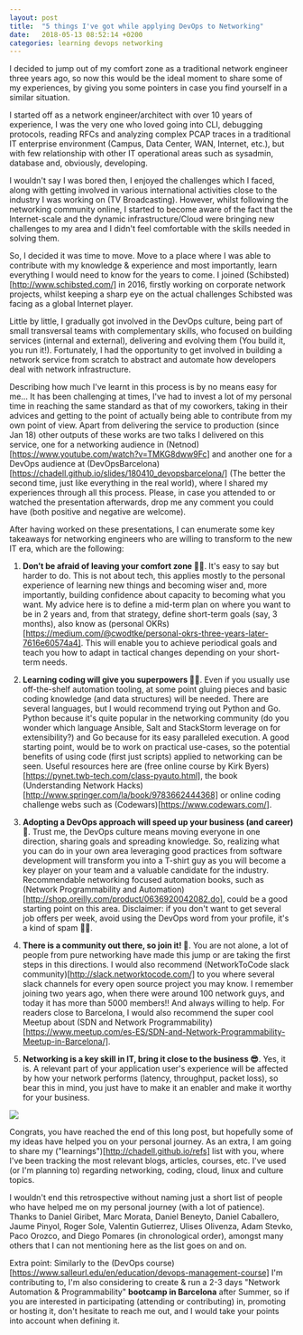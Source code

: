 ```yaml
---
layout: post
title:  "5 things I've got while applying DevOps to Networking"
date:   2018-05-13 08:52:14 +0200
categories: learning devops networking
---
```



I decided to jump out of my comfort zone as a traditional network engineer three years ago, so now this would be the ideal moment to share some of my experiences, by giving you some pointers in case you find yourself in a similar situation.

I started off as a network engineer/architect with over 10 years of experience, I was the very one who loved going into CLI, debugging protocols, reading RFCs and analyzing complex PCAP traces in a traditional IT enterprise environment (Campus, Data Center, WAN, Internet, etc.), but with few relationship with other IT operational areas such as sysadmin, database and, obviously, developing.

I wouldn't say I was bored then, I enjoyed the challenges which I faced, along with getting involved in various international activities close to the industry I was working on (TV Broadcasting). However, whilst following the networking community online, I started to become aware of the fact that the Internet-scale and the dynamic infrastructure/Cloud were bringing new challenges to my area and I didn't feel comfortable with the skills needed in solving them.

So, I decided it was time to move. Move to a place where I was able to contribute with my knowledge & experience and most importantly, learn everything I would need to know for the years to come. I joined (Schibsted)[http://www.schibsted.com/] in 2016, firstly working on corporate network projects, whilst keeping a sharp eye on the actual challenges Schibsted was facing as a global Internet player.

Little by little, I gradually got involved in the DevOps culture, being part of small transversal teams with complementary skills, who focused on building services (internal and external), delivering and evolving them (You build it, you run it!). Fortunately, I had the opportunity to get involved in building a network service from scratch to abstract and automate how developers deal with network infrastructure. 

Describing how much I've learnt in this process is by no means easy for me... It has been challenging at times, I've had to invest a lot of my personal time in reaching the same standard as that of my coworkers, taking in their advices and getting to the point of actually being able to contribute from my own point of view. Apart from delivering the service to production (since Jan 18) other outputs of these works are two talks I delivered on this service, one for a networking audience in (Netnod)[https://www.youtube.com/watch?v=TMKG8dww9Fc] and another one for a DevOps audience at (DevOpsBarcelona)[https://chadell.github.io/slides/180410_devopsbarcelona/] (The better the second time, just like everything in the real world), where I shared my experiences through all this process. Please, in case you attended to or watched the presentation afterwards, drop me any comment you could have (both positive and negative are welcome).

After having worked on these presentations, I can enumerate some key takeaways for networking engineers who are willing to transform to the new IT era, which are the following:

1) **Don’t be afraid of leaving your comfort zone 💪🏻**. It's easy to say but harder to do. This is not about tech, this applies mostly to the personal experience of learning new things and becoming wiser and, more importantly, building confidence about capacity to becoming what you want. My advice here is to define a mid-term plan on where you want to be in 2 years and, from that strategy, define short-term goals (say, 3 months), also know as (personal OKRs)[https://medium.com/@cwodtke/personal-okrs-three-years-later-7616e60574a4]. This will enable you to achieve periodical goals and teach you how to adapt in tactical changes depending on your short-term needs.

2) **Learning coding will give you superpowers 🙇🏻**. Even if you usually use off-the-shelf automation tooling, at some point gluing pieces and basic coding knowledge (and data structures) will be needed. There are several languages, but I would recommend trying out Python and Go. Python because it's quite popular in the networking community (do you wonder which language Ansible, Salt and StackStorm leverage on for extensibility?) and Go because for its easy paralleled execution. A good starting point, would be to work on practical use-cases, so the potential benefits of using code (first just scripts) applied to networking can be seen. Useful resources here are (free online course by Kirk Byers)[https://pynet.twb-tech.com/class-pyauto.html], the book (Understanding Network Hacks)[http://www.springer.com/la/book/9783662444368] or online coding challenge webs such as (Codewars)[https://www.codewars.com/].

3) **Adopting a DevOps approach will speed up your business (and career) 🚀**. Trust me, the DevOps culture means moving everyone in one direction, sharing goals and spreading knowledge. So, realizing what you can do in your own area leveraging good practices from software development will transform you into a T-shirt guy as you will become a key player on your team and a valuable candidate for the industry. Recommendable networking focused automation books, such as (Network Programmability and Automation)[http://shop.oreilly.com/product/0636920042082.do], could be a good starting point on this area. Disclaimer: if you don't want to get several job offers per week, avoid using the DevOps word from your profile, it's a kind of spam 🤦‍♀️.

4) **There is a community out there, so join it! 👥**. You are not alone, a lot of people from pure networking have made this jump or are taking the first steps in this directions. I would also recommend (NetworkToCode slack community)[http://slack.networktocode.com/] to you where several slack channels for every open source project you may know. I remember joining two years ago, when there were around 100 network guys, and today it has more than 5000 members!! And always willing to help. For readers close to Barcelona, I would also recommend the super cool Meetup about (SDN and Network Programmability)[https://www.meetup.com/es-ES/SDN-and-Network-Programmability-Meetup-in-Barcelona/].

5) **Networking is a key skill in IT, bring it close to the business 😎**. Yes, it is. A relevant part of your application user's experience will be affected by how your network performs (latency, throughput, packet loss), so bear this in mind, you just have to make it an enabler and make it worthy for your business.

![](https://docs.google.com/drawings/d/e/2PACX-1vQFUkYeKAIZQLiCoPZ1AgPFKgtsjE_U7wipI5dbHvJYXqn3Ef2pL_ggfiUU3gu0QKpHU4MZTqdzsNjr/pub?w=350&h=360)

Congrats, you have reached the end of this long post, but hopefully some of my ideas have helped you on your personal journey. As an extra, I am going to share my ("learnings")[http://chadell.github.io/refs] list with you, where I've been tracking the most relevant blogs, articles, courses, etc. I've used (or I'm planning to) regarding networking, coding, cloud, linux and culture topics.

I wouldn't end this retrospective without naming just a short list of people who have helped me on my personal journey (with a lot of patience). Thanks to Daniel Giribet, Marc Morata, Daniel Beneyto, Daniel Caballero, Jaume Pinyol, Roger Sole, Valentin Gutierrez, Ulises Olivenza, Adam Stevko, Paco Orozco, and Diego Pomares (in chronological order), amongst many others that I can not mentioning here as the list goes on and on.

Extra point: Similarly to the (DevOps course)[https://www.salleurl.edu/en/education/devops-management-course] I'm contributing to, I'm also considering to create & run a 2-3 days "Network Automation & Programmability" **bootcamp in Barcelona** after Summer, so if you are interested in participating (attending or contributing) in, promoting or hosting it, don't hesitate to reach me out, and I would take your points into account when defining it.

[jekyll-docs]: https://jekyllrb.com/docs/home
[jekyll-gh]:   https://github.com/jekyll/jekyll
[jekyll-talk]: https://talk.jekyllrb.com/
